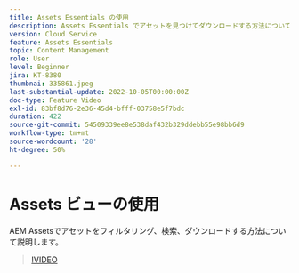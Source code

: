 ```yaml
---
title: Assets Essentials の使用
description: Assets Essentials でアセットを見つけてダウンロードする方法について説明します。
version: Cloud Service
feature: Assets Essentials
topic: Content Management
role: User
level: Beginner
jira: KT-8380
thumbnai: 335861.jpeg
last-substantial-update: 2022-10-05T00:00:00Z
doc-type: Feature Video
exl-id: 83bf8d76-2e36-45d4-bfff-03758e5f7bdc
duration: 422
source-git-commit: 54509339ee8e538daf432b329ddebb55e98bb6d9
workflow-type: tm+mt
source-wordcount: '28'
ht-degree: 50%

---
```


# Assets ビューの使用

AEM Assetsでアセットをフィルタリング、検索、ダウンロードする方法について説明します。

>[!VIDEO](https://video.tv.adobe.com/v/335861?quality=12&learn=on)
